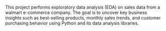 This project performs exploratory data analysis (EDA) on sales data from a walmart e-commerce company. The goal is to uncover key business insights such as best-selling products, monthly sales trends, and customer purchasing behavior using Python and its data analysis libraries.
